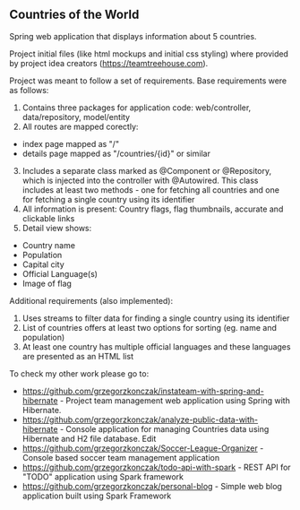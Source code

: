 ## Countries of the World
Spring web application that displays information about 5 countries.

Project initial files (like html mockups and initial css styling) where provided by project idea creators (https://teamtreehouse.com).

Project was meant to follow a set of requirements. Base requirements were as follows:
1. Contains three packages for application code: web/controller, data/repository, model/entity
2. All routes are mapped corectly:
  - index page mapped as "/"
  - details page mapped as "/countries/{id}" or similar
3. Includes a separate class marked as @Component or @Repository, which is injected into the controller with @Autowired. 
This class includes at least two methods - one for fetching all countries and one for fetching a single country using its identifier
4. All information is present: Country flags, flag thumbnails, accurate and clickable links
5. Detail view shows:
  - Country name
  - Population
  - Capital city
  - Official Language(s)
  - Image of flag
  
Additional requirements (also implemented):
1. Uses streams to filter data for finding a single country using its identifier
2. List of countries offers at least two options for sorting (eg. name and population)
3. At least one country has multiple official languages and these languages are presented as an HTML list

To check my other work please go to:

- https://github.com/grzegorzkonczak/instateam-with-spring-and-hibernate - Project team management web application using Spring with Hibernate.
- https://github.com/grzegorzkonczak/analyze-public-data-with-hibernate - Console application for managing Countries data using Hibernate and H2 file database. Edit
- https://github.com/grzegorzkonczak/Soccer-League-Organizer - Console based soccer team management application
- https://github.com/grzegorzkonczak/todo-api-with-spark - REST API for "TODO" application using Spark framework
- https://github.com/grzegorzkonczak/personal-blog - Simple web blog application built using Spark Framework

